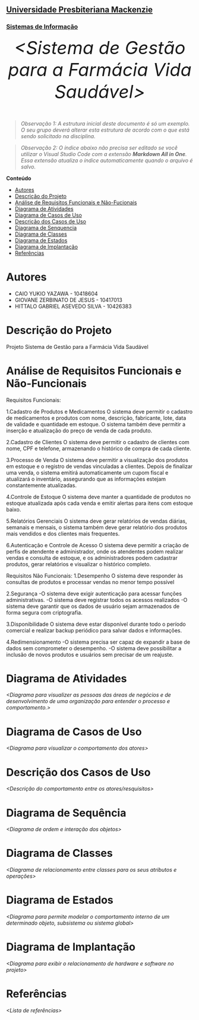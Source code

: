<h2><a href= "https://www.mackenzie.br">Universidade Presbiteriana Mackenzie</a></h2>
<h3><a href= "https://www.mackenzie.br/graduacao/sao-paulo-higienopolis/sistemas-de-informacao">Sistemas de Informação</a></h3>


<font size="+12"><center>
*&lt;Sistema de Gestão para a Farmácia Vida Saudável&gt;*
</center></font>

>*Observação 1: A estrutura inicial deste documento é só um exemplo. O seu grupo deverá alterar esta estrutura de acordo com o que está sendo solicitado na disciplina.*

>*Observação 2: O índice abaixo não precisa ser editado se você utilizar o Visual Studio Code com a extensão **Markdown All in One**. Essa extensão atualiza o índice automaticamente quando o arquivo é salvo.*

**Conteúdo**

- [Autores](#nome-alunos)
- [Descrição do Projeto](#introdução-do-projeto)
- [Análise de Requisitos Funcionais e Não-Fucionais](#descrição-dos-requisitos)
- [Diagrama de Atividades](#diagrama-de-atividades) 
- [Diagrama de Casos de Uso](#diagrama-de-comportamento-atores)
- [Descrição dos Casos de Uso](#descrição-das-funcões)
- [Diagrama de Senquencia](#diagrama-de-ordem-interações)
- [Diagrama de Classes](#diagrama-orientado-objetos)
- [Diagrama de Estados](#diagrama-estrutura-componente)
- [Diagrama de Implantação](#diagrama-de-hardware-software)
- [Referências](#referências)


# Autores

* CAIO YUKIO YAZAWA - 10418604  
* GIOVANE ZERBINATO DE JESUS - 10417013 
* HITTALO GABRIEL ASEVEDO SILVA - 10426383 

# Descrição do Projeto

Projeto Sistema de Gestão para a Farmácia Vida Saudável

# Análise de Requisitos Funcionais e Não-Funcionais
Requisitos Funcionais:  

1.Cadastro de Produtos e Medicamentos O sistema deve permitir o cadastro de medicamentos e produtos com nome, descrição, fabricante, lote, data de validade e quantidade em estoque. O sistema também deve permitir a inserção e atualização do preço de venda de cada produto. 

2.Cadastro de Clientes O sistema deve permitir o cadastro de clientes com nome, CPF e telefone, armazenando o histórico de compra de cada cliente.

3.Processo de Venda O sistema deve permitir a visualização dos produtos em estoque e o registro de vendas vinculadas a clientes. Depois de finalizar uma venda, o sistema emitirá automaticamente um cupom fiscal e atualizará o inventário, assegurando que as informações estejam constantemente atualizadas. 

4.Controle de Estoque O sistema deve manter a quantidade de produtos no estoque atualizada após cada venda e emitir alertas para itens com estoque baixo.

5.Relatórios Gerenciais O sistema deve gerar relatórios de vendas diárias, semanais e mensais, o sistema também deve gerar relatório dos produtos mais vendidos e dos clientes mais frequentes. 

6.Autenticação e Controle de Acesso O sistema deve permitir a criação de perfis de atendente e administrador, onde os atendentes podem realizar vendas e consulta de estoque, e os administradores podem cadastrar produtos, gerar relatórios e visualizar o histórico completo. 

Requisitos Não Funcionais: 
1.Desempenho O sistema deve responder às consultas de produtos e processar vendas no menor tempo possível 

2.Segurança -O sistema deve exigir autenticação para acessar funções administrativas. 
-O sistema deve registrar todos os acessos realizados 
-O sistema deve garantir que os dados de usuário sejam armazenados de forma segura com criptografia.  

3.Disponibilidade O sistema deve estar disponível durante todo o período comercial e realizar backup periódico para salvar dados e informações. 

4.Redimensionamento -O sistema precisa ser capaz de expandir a base de dados sem comprometer o desempenho. 
-O sistema deve possibilitar a inclusão de novos produtos e usuários sem precisar de um reajuste. 

# Diagrama de Atividades

*&lt;Diagrama para visualizer as pessoas das áreas de negócios e de desenvolvimento de uma organização para entender o processo e comportamento.&gt;*

# Diagrama de Casos de Uso

*&lt;Diagrama para visualizar o comportamento dos atores&gt;*

# Descrição dos Casos de Uso

*&lt;Descrição do comportamento entre os atores/resquisitos&gt;*

# Diagrama de Sequência

*&lt;Diagrama de ordem e interação dos objetos&gt;*

# Diagrama de Classes

*&lt;Diagrama de relacionamento entre classes para os seus atributos e operações&gt;*

# Diagrama de Estados

*&lt;Diagrama para permite modelar o comportamento interno de um determinado objeto, subsistema ou sistema global&gt;*

# Diagrama de Implantação

*&lt;Diagrama para exibir o relacionamento de hardware e software no projeto&gt;*

# Referências

*&lt;Lista de referências&gt;*
